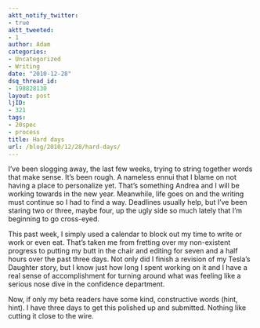 ```yaml
---
aktt_notify_twitter:
- true
aktt_tweeted:
- 1
author: Adam
categories:
- Uncategorized
- Writing
date: "2010-12-28"
dsq_thread_id:
- 198828130
layout: post
ljID:
- 321
tags:
- 20spec
- process
title: Hard days
url: /blog/2010/12/28/hard-days/
---
```

I&#8217;ve been slogging away, the last few weeks, trying to string together words that make sense. It&#8217;s been rough. A nameless ennui that I blame on not having a place to personalize yet. That&#8217;s something Andrea and I will be working towards in the new year. Meanwhile, life goes on and the writing must continue so I had to find a way. Deadlines usually help, but I&#8217;ve been staring two or three, maybe four, up the ugly side so much lately that I&#8217;m beginning to go cross-eyed.

This past week, I simply used a calendar to block out my time to write or work or even eat. That&#8217;s taken me from fretting over my non-existent progress to putting my butt in the chair and editing for seven and a half hours over the past three days. Not only did I finish a revision of my Tesla&#8217;s Daughter story, but I know just how long I spent working on it and I have a real sense of accomplishment for turning around what was feeling like a serious nose dive in the confidence department.

Now, if only my beta readers have some kind, constructive words (hint, hint). I have three days to get this polished up and submitted. Nothing like cutting it close to the wire.
